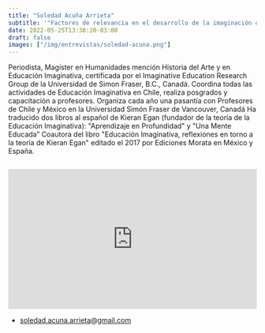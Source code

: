 ```yaml
---
title: "Soledad Acuña Arrieta"
subtitle: '"Factores de relevancia en el desarrollo de la imaginación durante la primera infancia"'
date: 2022-05-25T13:38:20-03:00
draft: false
images: ["/img/entrevistas/soledad-acuna.png"]
---
```


Periodista, Magíster en Humanidades mención Historia del Arte y en Educación Imaginativa, certificada por el Imaginative Education Research Group de la Universidad de Simon Fraser, B.C., Canadá.
Coordina todas las actividades de Educación Imaginativa en Chile, realiza posgrados y capacitación a profesores. Organiza cada año una pasantía con Profesores de Chile y México en la Universidad Simón Fraser de Vancouver, Canadá
Ha traducido dos libros al español de Kieran Egan (fundador de la teoría de la Educación Imaginativa): "Aprendizaje en Profundidad" y "Una Mente Educada”
Coautora del libro "Educación Imaginativa, reflexiones en torno a la teoría de Kieran Egan" editado el 2017 por Ediciones Morata en México y España.

<div style="margin-top:2em"></div>
<div style="padding:56.25% 0 0 0;position:relative;"><iframe src="https://player.vimeo.com/video/744596900?h=b87276f70e&amp;badge=0&amp;autopause=0&amp;player_id=0&amp;app_id=58479" frameborder="0" allow="autoplay; fullscreen; picture-in-picture" allowfullscreen style="position:absolute;top:0;left:0;width:100%;height:100%;" title="ENTREVISTA  ALARBOL&amp;Iacute;                      Soldad Acu&amp;ntilde;a"></iframe></div><script src="https://player.vimeo.com/api/player.js"></script>
<div style="margin-bottom:1em"></div>

- soledad.acuna.arrieta@gmail.com 



